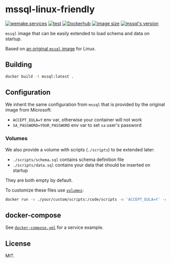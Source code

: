 # mssql-linux-friendly

[![wemake.services](https://img.shields.io/badge/style-wemake.services-green.svg?label=&logo=data%3Aimage%2Fpng%3Bbase64%2CiVBORw0KGgoAAAANSUhEUgAAABAAAAAQCAMAAAAoLQ9TAAAABGdBTUEAALGPC%2FxhBQAAAAFzUkdCAK7OHOkAAAAbUExURQAAAAAAAAAAAAAAAAAAAAAAAAAAAAAAAP%2F%2F%2F5TvxDIAAAAIdFJOUwAjRA8xXANAL%2Bv0SAAAADNJREFUGNNjYCAIOJjRBdBFWMkVQeGzcHAwksJnAPPZGOGAASzPzAEHEGVsLExQwE7YswCb7AFZSF3bbAAAAABJRU5ErkJggg%3D%3D)](http://wemake.services)
[![test](https://github.com/sobolevn/mssql-linux-friendly/actions/workflows/test.yml/badge.svg)](https://github.com/sobolevn/mssql-linux-friendly/actions/workflows/test.yml)
[![Dockerhub](https://img.shields.io/docker/pulls/sobolevn/mssql-linux-friendly.svg)](https://hub.docker.com/r/sobolevn/mssql-linux-friendly/)
[![image size](https://images.microbadger.com/badges/image/sobolevn/mssql-linux-friendly.svg)](https://microbadger.com/images/sobolevn/mssql-linux-friendly) [![mssql's version](https://img.shields.io/badge/version-2017.CU12-blue.svg)](https://github.com/Microsoft/mssql-docker)

`mssql` image that can be easily extended to load schema and data on startup.

Based on [an original `mssql` image](https://github.com/Microsoft/mssql-docker/tree/master/linux/mssql-server-linux) for Linux.

## Building

```bash
docker build -t mssql:latest .
```

## Configuration

We inherit the same configuration from `mssql`
that is provided by the original image from Microsoft:

- `ACCEPT_EULA=Y` env var, otherwise your container will not work
- `SA_PASSWORD=YOUR_PASSWORD` env var to set `sa` user's password

### Volumes

We also provide a volume with scripts (`./scripts`) to be extended later:

- `./scripts/schema.sql` contains schema definition file
- `./scripts/data.sql` contains your data that should be inserted on startup

They are both empty by default.

To customize these files use [`volumes`](https://docs.docker.com/engine/reference/commandline/run/#mount-volume--v---read-only):

```bash
docker run -v ./your/custom/scripts:/code/scripts -e 'ACCEPT_EULA=Y' -e 'SA_PASSWORD=MyStrongPassword1' -p 1433:1433 -d mssql
```

## docker-compose

See [`docker-compose.yml`](https://github.com/sobolevn/mssql-linux-friendly/blob/master/docker-compose.yml) for a service example.

## License

MIT.
